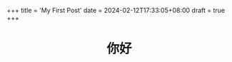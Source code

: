 +++
title = 'My First Post'
date = 2024-02-12T17:33:05+08:00
draft = true
+++
<h1><center>
你好
</center></h1>
